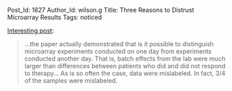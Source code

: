 Post_Id: 1827
Author_Id: wilson.g
Title: Three Reasons to Distrust Microarray Results
Tags: noticed

<p><a href="http://reproducibleresearch.net/blog/2008/12/10/three-reasons-to-distrust-microarray-results/">Interesting post</a>:</p>
<blockquote><p>...the paper actually demonstrated that is it possible to distinguish microarray experiments conducted on one day from experiments conducted another day. That is, batch effects from the lab were much larger than differences between patients who did and did not respond to therapy...  As is so often the case, data were mislabeled. In fact, 3/4 of the samples were mislabeled.</p></blockquote>
